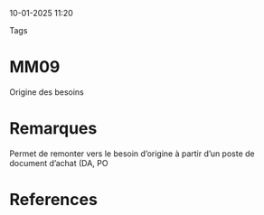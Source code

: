 10-01-2025 11:20

Tags 

# MM09

Origine des besoins
# Remarques

Permet de remonter vers le besoin d’origine à partir d’un poste de document d’achat (DA, PO
# References